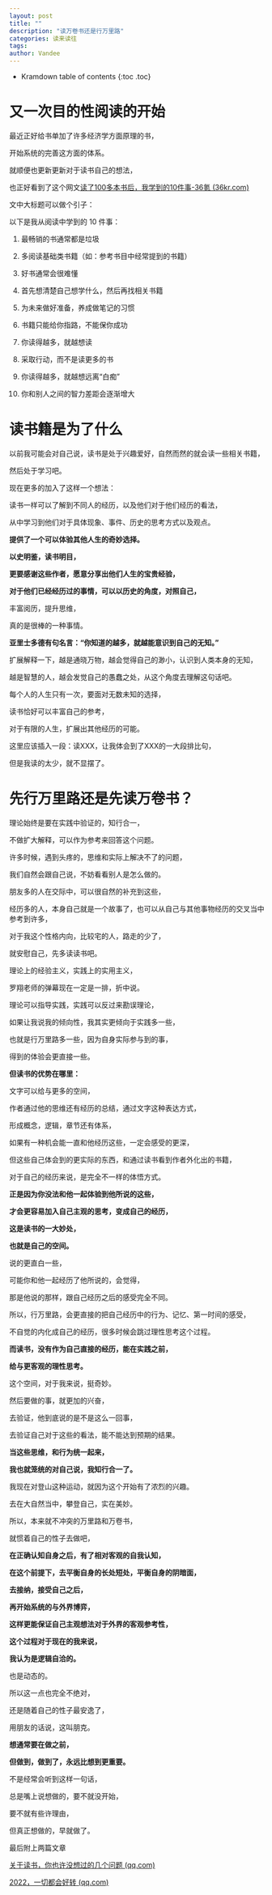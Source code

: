 ```yaml
---
layout: post
title: ""
description: "读万卷书还是行万里路"
categories: 读来读往
tags:   
author: Vandee
---
```


* Kramdown table of contents
{:toc .toc}




# 又一次目的性阅读的开始

最近正好给书单加了许多经济学方面原理的书，

开始系统的完善这方面的体系。

就顺便也更新更新对于读书自己的想法，

也正好看到了这个网文[读了100多本书后，我学到的10件事-36氪 (36kr.com)](https://www.36kr.com/p/1823089284558982)

文中大标题可以做个引子：

以下是我从阅读中学到的 10 件事：

1. 最畅销的书通常都是垃圾

2. 多阅读基础类书籍（如：参考书目中经常提到的书籍）

3. 好书通常会很难懂

4. 首先想清楚自己想学什么，然后再找相关书籍

5. 为未来做好准备，养成做笔记的习惯

6. 书籍只能给你指路，不能保你成功

7. 你读得越多，就越想读

8. 采取行动，而不是读更多的书

9. 你读得越多，就越想远离“白痴”

10. 你和别人之间的智力差距会逐渐增大



# 读书籍是为了什么

以前我可能会对自己说，读书是处于兴趣爱好，自然而然的就会读一些相关书籍，

然后处于学习吧。

现在更多的加入了这样一个想法：

读书一样可以了解到不同人的经历，以及他们对于他们经历的看法，

从中学习到他们对于具体现象、事件、历史的思考方式以及观点。

**提供了一个可以体验其他人生的奇妙选择。**

**以史明鉴，读书明目，**

**更要感谢这些作者，愿意分享出他们人生的宝贵经验，**

**对于他们已经经历过的事情，可以以历史的角度，对照自己，**

丰富阅历，提升思维，

真的是很棒的一种事情。

**亚里士多德有句名言：“你知道的越多，就越能意识到自己的无知。”**

扩展解释一下，越是通晓万物，越会觉得自己的渺小，认识到人类本身的无知，

越是智慧的人，越会发觉自己的愚蠢之处，从这个角度去理解这句话吧。

每个人的人生只有一次，要面对无数未知的选择，

读书恰好可以丰富自己的参考，

对于有限的人生，扩展出其他经历的可能。

这里应该插入一段：读XXX，让我体会到了XXX的一大段排比句，

但是我读的太少，就不显摆了。



# 先行万里路还是先读万卷书？

理论始终是要在实践中验证的，知行合一，

不做扩大解释，可以作为参考来回答这个问题。

许多时候，遇到头疼的，思维和实际上解决不了的问题，

我们自然会跟自己说，不妨看看别人是怎么做的。

朋友多的人在交际中，可以很自然的补充到这些，

经历多的人，本身自己就是一个故事了，也可以从自己与其他事物经历的交叉当中参考到许多，

对于我这个性格内向，比较宅的人，路走的少了，

就安慰自己，先多读读书吧。

理论上的经验主义，实践上的实用主义，

罗翔老师的弹幕现在一定是一排，折中说。

理论可以指导实践，实践可以反过来勘误理论，

如果让我说我的倾向性，我其实更倾向于实践多一些，

也就是行万里路多一些，因为自身实际参与到的事，

得到的体验会更直接一些。

**但读书的优势在哪里：**

文字可以给与更多的空间，

作者通过他的思维还有经历的总结，通过文字这种表达方式，

形成概念，逻辑，章节还有体系，

如果有一种机会能一直和他经历这些，一定会感受的更深，

但这些自己体会到的更实际的东西，和通过读书看到作者外化出的书籍，

对于自己的经历来说，是完全不一样的体悟方式。

**正是因为你没法和他一起体验到他所说的这些，**

**才会更容易加入自己主观的思考，变成自己的经历，**

**这是读书的一大妙处，**

**也就是自己的空间。**

说的更直白一些，

可能你和他一起经历了他所说的，会觉得，

那是他说的那样，跟自己经历之后的感受完全不同。

所以，行万里路，会更直接的把自己经历中的行为、记忆、第一时间的感受，

不自觉的内化成自己的经历，很多时候会跳过理性思考这个过程。

**而读书，没有作为自己直接的经历，能在实践之前，**

**给与更客观的理性思考。**

这个空间，对于我来说，挺奇妙。

然后要做的事，就更加的兴奋，

去验证，他到底说的是不是这么一回事，

去验证自己对于这些的看法，能不能达到预期的结果。

**当这些思维，和行为统一起来，**

**我也就笼统的对自己说，我知行合一了。**

我现在对登山这种运动，就因为这个开始有了浓烈的兴趣。

去在大自然当中，攀登自己，实在美妙。

所以，本来就不冲突的万里路和万卷书，

就惯着自己的性子去做吧，

**在正确认知自身之后，有了相对客观的自我认知，**

**在这个前提下，去平衡自身的长处短处，平衡自身的阴暗面，**

**去接纳，接受自己之后，**

**再开始系统的与外界博弈，**

**这样更能保证自己主观想法对于外界的客观参考性，**

**这个过程对于现在的我来说，**

**我认为是逻辑自洽的。**

也是动态的。

所以这一点也完全不绝对，

还是随着自己的性子最安逸了，

用朋友的话说，这叫朋克。

**想通常要在做之前，**

**但做到，做到了，永远比想到更重要。**

不是经常会听到这样一句话，

总是嘴上说想做的，要不就没开始，

要不就有些许理由，

但真正想做的，早就做了。

最后附上两篇文章

[关于读书，你也许没想过的几个问题 (qq.com)](https://mp.weixin.qq.com/s/Qqm7IIDgc2t7BgRkFbJHXQ)

[2022，一切都会好转 (qq.com)](https://mp.weixin.qq.com/s/Z3IuE7I3sLZCjfTm8m6Rkw)

